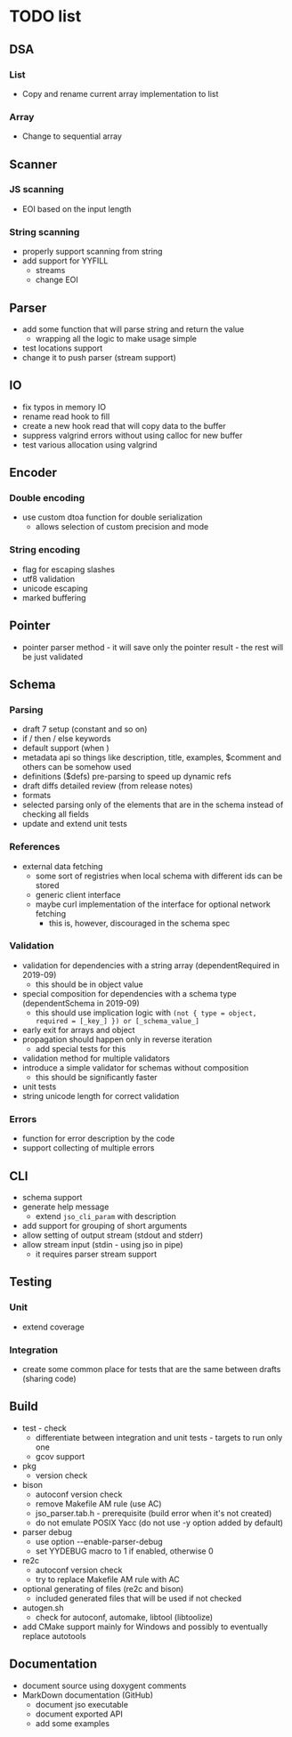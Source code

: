 # TODO list

## DSA

### List
- Copy and rename current array implementation to list

### Array
- Change to sequential array


## Scanner

### JS scanning
- EOI based on the input length

### String scanning
- properly support scanning from string
- add support for YYFILL
  - streams
  - change EOI


## Parser
- add some function that will parse string and return the value
  - wrapping all the logic to make usage simple
- test locations support
- change it to push parser (stream support)


## IO
- fix typos in memory IO
- rename read hook to fill
- create a new hook read that will copy data to the buffer
- suppress valgrind errors without using calloc for new buffer
- test various allocation using valgrind


## Encoder

### Double encoding
- use custom dtoa function for double serialization
  - allows selection of custom precision and mode

### String encoding
- flag for escaping slashes
- utf8 validation
- unicode escaping
- marked buffering


## Pointer

- pointer parser method - it will save only the pointer result - the rest will be just validated


## Schema

### Parsing

- draft 7 setup (constant and so on)
- if / then / else keywords
- default support (when )
- metadata api so things like description, title, examples, $comment and others can be somehow used
- definitions ($defs) pre-parsing to speed up dynamic refs
- draft diffs detailed review (from release notes)
- formats
- selected parsing only of the elements that are in the schema instead of checking all fields
- update and extend unit tests

### References

- external data fetching
  - some sort of registries when local schema with different ids can be stored
  - generic client interface
  - maybe curl implementation of the interface for optional network fetching
    - this is, however, discouraged in the schema spec

### Validation

- validation for dependencies with a string array (dependentRequired in 2019-09)
  - this should be in object value
- special composition for dependencies with a schema type (dependentSchema in 2019-09)
  - this should use implication logic with `(not { type = object, required = [_key_] }) or [_schema_value_]` 
- early exit for arrays and object
- propagation should happen only in reverse iteration
  - add special tests for this
- validation method for multiple validators
- introduce a simple validator for schemas without composition
  - this should be significantly faster
- unit tests
- string unicode length for correct validation

### Errors

- function for error description by the code
- support collecting of multiple errors

## CLI

- schema support
- generate help message
  - extend `jso_cli_param` with description
- add support for grouping of short arguments
- allow setting of output stream (stdout and stderr)
- allow stream input (stdin - using jso in pipe)
  - it requires parser stream support

## Testing

### Unit
- extend coverage

### Integration
- create some common place for tests that are the same between drafts (sharing code)

## Build
- test - check
  - differentiate between integration and unit tests - targets to run only one
  - gcov support
- pkg
  - version check
- bison
  - autoconf version check
  - remove Makefile AM rule (use AC)
  - jso_parser.tab.h - prerequisite (build error when it's not created)
  - do not emulate POSIX Yacc (do not use -y option added by default)
- parser debug
  - use option --enable-parser-debug
  - set YYDEBUG macro to 1 if enabled, otherwise 0
- re2c
  - autoconf version check
  - try to replace Makefile AM rule with AC
- optional generating of files (re2c and bison)
  - included generated files that will be used if not checked
- autogen.sh
  - check for autoconf, automake, libtool (libtoolize)
- add CMake support mainly for Windows and possibly to eventually replace autotools

## Documentation
- document source using doxygent comments
- MarkDown documentation (GitHub)
  - document jso executable
  - document exported API
  - add some examples
